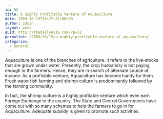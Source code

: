 ```yaml
---
id: 52
title: A Highly Profitable Venture of Aquaculture
date: 2009-10-19T10:27:51+00:00
author: admin
layout: post
guid: http://thedailyevie.com/?p=52
permalink: /2009/10/19/a-highly-profitable-venture-of-aquaculture/
categories:
  - General
---
```

Aquaculture is one of the branches of agriculture. It refers to the live-stocks that are grown under water. Presently, the crop husbandry is not paying enough to the farmers. Hence, they are in search of alternate source of income. As a profitable venture, Aquaculture has become handy for them. Fresh water fish farming and shrimp culture is predominantly followed by the farming community.

In fact, the shrimp culture is a highly profitable venture which even earn Foreign Exchange to the country. The State and Central Governments have come out with so many schemes to help the farmers to go in for Aquaculture. Adequate subsidy is given to promote such activities.